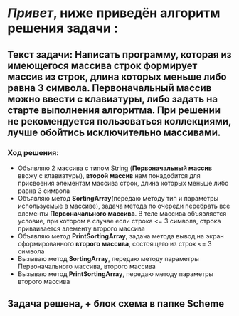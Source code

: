 # *Привет*, ниже приведён алгоритм решения задачи :
## Текст задачи: Написать программу, которая из имеющегося массива строк формирует массив из строк, длина которых меньше либо равна 3 символа. Первоначальный массив можно ввести с клавиатуры, либо задать на старте выполнения алгоритма. При решении не рекомендуется пользоваться коллекциями, лучше обойтись исключительно массивами.
### Ход решения:
* Объявляю 2 массива с типом String (**Первоначальный массив** ввожу с клавиатуры), **второй массив** нам понадобится для присвоения элементам массива строк, длина которых меньше либо равна 3 символа
* Объявляю метод **SortingArray**(передаю методу тип и параметры используемые в массиве), задача метода по очереди перебрать все элементы **Первоначального массива**. В теле массива объявляется условие, при котором в случае если строка <= 3 символа, строка приваивается элементу второго массива
* Объявляю метод **PrintSortingArray**, задача метода вывод на экран сформированного **второго массива**, состоящего из строк <= 3 символа
* Вызываю метод **SortingArray**, передаю методу параметры Первоначального массива, второго массива
* Вызываю метод **PrintSortingArray**, передаю методу параметры второго массива

## Задача решена, + блок схема в папке Scheme